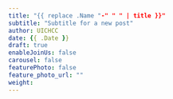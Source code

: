 ```yaml
---
title: "{{ replace .Name "-" " " | title }}"
subtitle: "Subtitle for a new post"
author: UICHCC
date: {{ .Date }}
draft: true
enableJoinUs: false
carousel: false
featurePhoto: false
feature_photo_url: ""
weight: 
---
```


